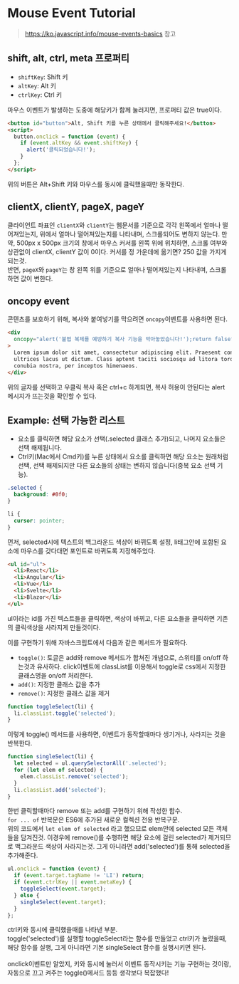 # Mouse Event Tutorial

> https://ko.javascript.info/mouse-events-basics 참고

## shift, alt, ctrl, meta 프로퍼티

- `shiftKey`: Shift 키
- `altKey`: Alt 키
- `ctrlKey`: Ctrl 키

마우스 이벤트가 발생하는 도중에 해당키가 함께 눌러지면, 프로퍼티 값은 true이다.

```html
<button id="button">Alt, Shift 키를 누른 상태에서 클릭해주세요!</button>
<script>
  button.onclick = function (event) {
    if (event.altKey && event.shiftKey) {
      alert('클릭되었습니다!');
    }
  };
</script>
```

위의 버튼은 Alt+Shift 키와 마우스를 동시에 클릭했을때만 동작한다.

## clientX, clientY, pageX, pageY

클라이언트 좌표인 `clientX`와 `clientY`는 웹문서를 기준으로 각각 왼쪽에서 얼마나 떨어져있는지, 위에서 얼마나 떨어져있는지를 나타내며, 스크롤되어도 변하지 않는다. 만약, 500px x 500px 크기의 창에서 마우스 커서를 왼쪽 위에 위치하면, 스크롤 여부와 상관없이 clientX, clientY 값이 0이다. 커서를 정 가운데에 옮기면? 250 값을 가지게 되는것.  
반면, `pageX`와 `pageY`는 창 왼쪽 위를 기준으로 얼마나 떨어져있는지 나타내며, 스크롤하면 값이 변한다.

## oncopy event

콘텐츠를 보호하기 위해, 복사와 붙여넣기를 막으려면 `oncopy`이벤트를 사용하면 된다.

```html
<div
  oncopy="alert('불법 복제를 예방하기 복사 기능을 막아놓았습니다!');return false"
>
  Lorem ipsum dolor sit amet, consectetur adipiscing elit. Praesent convallis
  ultrices lacus ut dictum. Class aptent taciti sociosqu ad litora torquent per
  conubia nostra, per inceptos himenaeos.
</div>
```

위의 글자를 선택하고 우클릭 복사 혹은 ctrl+c 하게되면, 복사 허용이 안된다는 alert 메시지가 뜨는것을 확인할 수 있다.

## Example: 선택 가능한 리스트

- 요소를 클릭하면 해당 요소가 선택(.selected 클래스 추가)되고, 나머지 요소들은 선택 해제됩니다.
- Ctrl키(Mac에서 Cmd키)를 누른 상태에서 요소를 클릭하면 해당 요소는 원래처럼 선택, 선택 해제되지만 다른 요소들의 상태는 변하지 않습니다(중복 요소 선택 기능).

```css
.selected {
  background: #0f0;
}

li {
  cursor: pointer;
}
```

먼저, selected시에 텍스트의 백그라운드 색상이 바뀌도록 설정, li태그안에 포함된 요소에 마우스를 갖다대면 포인트로 바뀌도록 지정해주었다.

```html
<ul id="ul">
  <li>React</li>
  <li>Angular</li>
  <li>Vue</li>
  <li>Svelte</li>
  <li>Blazor</li>
</ul>
```

ul이라는 id를 가진 텍스트들을 클릭하면, 색상이 바뀌고, 다른 요소들을 클릭하면 기존의 클릭색상을 사라지게 만들것이다.

이를 구현하기 위해 자바스크립트에서 다음과 같은 메서드가 필요하다.

- `toggle()`: 토글은 add와 remove 메서드가 합쳐진 개념으로, 스위티를 on/off 하는것과 유사하다. click이벤트에 classList를 이용해서 toggle로 css에서 지정한 클래스명을 on/off 처리한다.
- `add()`: 지정한 클래스 값을 추가
- `remove()`: 지정한 클래스 값을 제거

```javascript
function toggleSelect(li) {
  li.classList.toggle('selected');
}
```

이렇게 toggle() 메서드를 사용하면, 이벤트가 동작할때마다 생기거나, 사라지는 것을 반복한다.

```javascript
function singleSelect(li) {
  let selected = ul.querySelectorAll('.selected');
  for (let elem of selected) {
    elem.classList.remove('selected');
  }
  li.classList.add('selected');
}
```

한번 클릭할때마다 remove 또는 add를 구현하기 위해 작성한 함수.  
`for ... of` 반복문은 ES6에 추가된 새로운 컬렉션 전용 반복구문.  
위의 코드에서 `let elem of selected` 라고 했으므로 elem안에 selected 모든 객체들을 담겨진것. 이경우에 remove()를 수행하면 해당 요소에 걸린 selected가 제거되므로 백그라운드 색상이 사라지는것. 그게 아니라면 add('selected')를 통해 selected을 추가해준다.

```javascript
ul.onclick = function (event) {
  if (event.target.tagName != 'LI') return;
  if (event.ctrlKey || event.metaKey) {
    toggleSelect(event.target);
  } else {
    singleSelect(event.target);
  }
};
```

ctrl키와 동시에 클릭했을때를 나타낸 부분.  
toggle('selected')를 실행할 toggleSelect라는 함수를 만들었고 ctrl키가 눌렸을때, 해당 함수를 실행, 그게 아니라면 기본 singleSelect 함수를 실행시키면 된다.  
<br>
onclick이벤트만 알았지, 키와 동시에 눌러서 이벤트 동작시키는 기능 구현하는 것이랑, 자동으로 끄고 켜주는 toggle()메서드 등등 생각보다 복잡했다!

